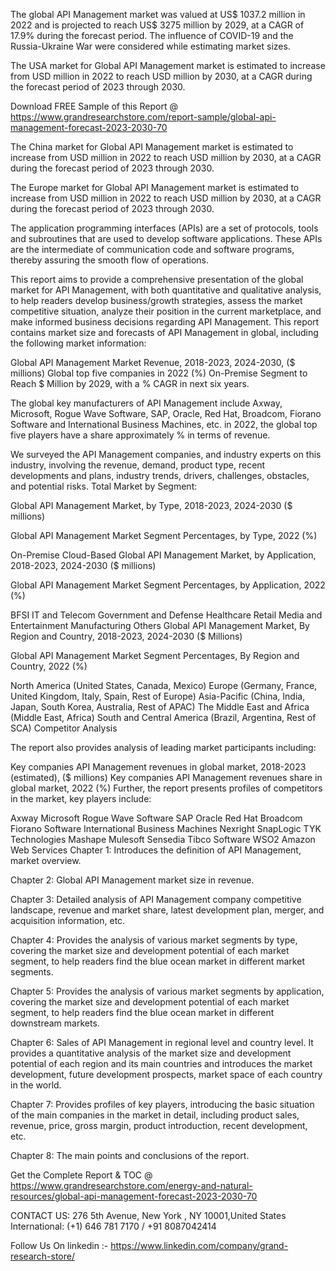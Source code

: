 
The global API Management market was valued at US$ 1037.2 million in 2022 and is projected to reach US$ 3275 million by 2029, at a CAGR of 17.9% during the forecast period. The influence of COVID-19 and the Russia-Ukraine War were considered while estimating market sizes.

The USA market for Global API Management market is estimated to increase from USD million in 2022 to reach USD million by 2030, at a CAGR during the forecast period of 2023 through 2030.

Download FREE Sample of this Report @ https://www.grandresearchstore.com/report-sample/global-api-management-forecast-2023-2030-70

The China market for Global API Management market is estimated to increase from USD million in 2022 to reach USD million by 2030, at a CAGR during the forecast period of 2023 through 2030.

The Europe market for Global API Management market is estimated to increase from USD million in 2022 to reach USD million by 2030, at a CAGR during the forecast period of 2023 through 2030.

The application programming interfaces (APIs) are a set of protocols, tools and subroutines that are used to develop software applications. These APIs are the intermediate of communication code and software programs, thereby assuring the smooth flow of operations.

This report aims to provide a comprehensive presentation of the global market for API Management, with both quantitative and qualitative analysis, to help readers develop business/growth strategies, assess the market competitive situation, analyze their position in the current marketplace, and make informed business decisions regarding API Management. This report contains market size and forecasts of API Management in global, including the following market information:

Global API Management Market Revenue, 2018-2023, 2024-2030, ($ millions)
Global top five companies in 2022 (%)
On-Premise Segment to Reach $ Million by 2029, with a % CAGR in next six years.

The global key manufacturers of API Management include Axway, Microsoft, Rogue Wave Software, SAP, Oracle, Red Hat, Broadcom, Fiorano Software and International Business Machines, etc. in 2022, the global top five players have a share approximately % in terms of revenue.

We surveyed the API Management companies, and industry experts on this industry, involving the revenue, demand, product type, recent developments and plans, industry trends, drivers, challenges, obstacles, and potential risks. Total Market by Segment:

Global API Management Market, by Type, 2018-2023, 2024-2030 ($ millions)

Global API Management Market Segment Percentages, by Type, 2022 (%)

On-Premise
Cloud-Based
Global API Management Market, by Application, 2018-2023, 2024-2030 ($ millions)

Global API Management Market Segment Percentages, by Application, 2022 (%)

BFSI
IT and Telecom
Government and Defense
Healthcare
Retail
Media and Entertainment
Manufacturing
Others
Global API Management Market, By Region and Country, 2018-2023, 2024-2030 ($ Millions)

Global API Management Market Segment Percentages, By Region and Country, 2022 (%)

North America (United States, Canada, Mexico)
Europe (Germany, France, United Kingdom, Italy, Spain, Rest of Europe)
Asia-Pacific (China, India, Japan, South Korea, Australia, Rest of APAC)
The Middle East and Africa (Middle East, Africa)
South and Central America (Brazil, Argentina, Rest of SCA)
Competitor Analysis

The report also provides analysis of leading market participants including:

Key companies API Management revenues in global market, 2018-2023 (estimated), ($ millions)
Key companies API Management revenues share in global market, 2022 (%)
Further, the report presents profiles of competitors in the market, key players include:

Axway
Microsoft
Rogue Wave Software
SAP
Oracle
Red Hat
Broadcom
Fiorano Software
International Business Machines
Nexright
SnapLogic
TYK Technologies
Mashape
Mulesoft
Sensedia
Tibco Software
WSO2
Amazon Web Services
Chapter 1: Introduces the definition of API Management, market overview.

Chapter 2: Global API Management market size in revenue.

Chapter 3: Detailed analysis of API Management company competitive landscape, revenue and market share, latest development plan, merger, and acquisition information, etc.

Chapter 4: Provides the analysis of various market segments by type, covering the market size and development potential of each market segment, to help readers find the blue ocean market in different market segments.

Chapter 5: Provides the analysis of various market segments by application, covering the market size and development potential of each market segment, to help readers find the blue ocean market in different downstream markets.

Chapter 6: Sales of API Management in regional level and country level. It provides a quantitative analysis of the market size and development potential of each region and its main countries and introduces the market development, future development prospects, market space of each country in the world.

Chapter 7: Provides profiles of key players, introducing the basic situation of the main companies in the market in detail, including product sales, revenue, price, gross margin, product introduction, recent development, etc.

Chapter 8: The main points and conclusions of the report.

Get the Complete Report & TOC @ https://www.grandresearchstore.com/energy-and-natural-resources/global-api-management-forecast-2023-2030-70

CONTACT US:
276 5th Avenue, New York , NY 10001,United States
International: (+1) 646 781 7170 / +91 8087042414

Follow Us On linkedin :- https://www.linkedin.com/company/grand-research-store/
